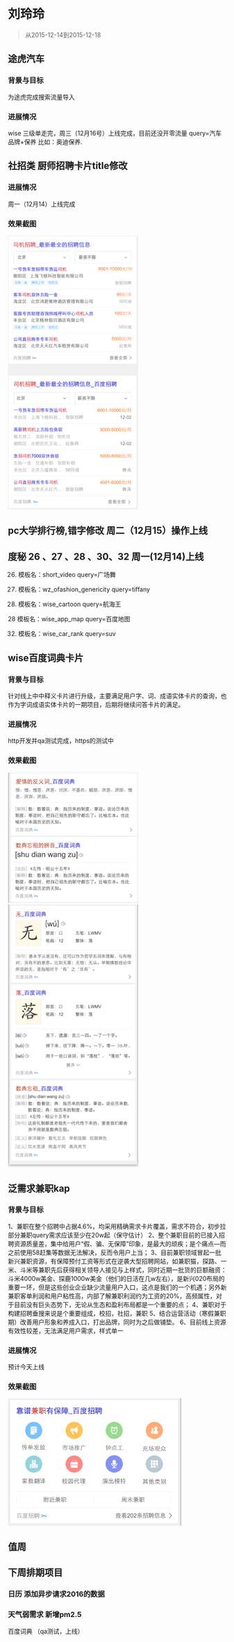 # 刘玲玲

> 从2015-12-14到2015-12-18

## 途虎汽车

### 背景与目标

为途虎完成搜索流量导入

### 进展情况

wise 三级单走完，周三（12月16号）上线完成，目前还没开零流量
query=汽车品牌+保养 比如：奥迪保养.

## 社招类 厨师招聘卡片title修改 

### 进展情况

周一（12月14）上线完成

### 效果截图

<img width="300" src="img/v_liulingling/shezhao.png">

## pc大学排行榜,错字修改 周二（12月15）操作上线

## 度秘 26 、27 、28 、30、32 周一(12月14)上线

26. 模板名：short_video query=广场舞 

27. 模板名：wz_ofashion_genericity query=tiffany

30. 模板名：wise_cartoon query=航海王 

28 模板名：wise_app_map query=百度地图

32. 模板名：wise_car_rank  query=suv 

## wise百度词典卡片

### 背景与目标

针对线上中中释义卡片进行升级，主要满足用户字、词、成语实体卡片的查询，也作为字词成语实体卡片的一期项目，后期将继续问答卡片的满足。

### 进展情况

http开发并qa测试完成，https的测试中

### 效果截图

<img width="300" src="img/v_liulingling/wenda.png">
<img width="300" src="img/v_liulingling/word.png">

## 泛需求兼职kap

### 背景与目标

1、兼职在整个招聘中占据4.6%，均采用精确需求卡片覆盖，需求不符合，初步拉部分兼职query需求应该至少在20w起（保守估计）
2、整个兼职目前的已接入招聘资源质量差，集中给用户“假、骗、无保障”印象，是最大的顽疾；是个痛点—而之前使用58赶集等数据无法解决，反而令用户上当；
3、目前兼职领域冒起一批新兴兼职资源，有保障预付工资等形式在逆袭大型招聘网站，如兼职猫，探路、一米、斗米等兼职先后获得相关领导人接见与上样式，同时近期一批货的巨额融资：斗米4000w美金、探鹿1000w美金（他们的日活在几w左右），是新兴020布局的重要一环，但是这些创业企业缺少流量用户入口，这点是我们的一个机遇；另外新兼职客单利润和用户粘性高，内部了解兼职利润约为工资的20%，高频属性，对于目前没有巨头态势下，无论从生态和盈利布局都是一个重要的点；
4、兼职对于构建招聘垂搜来说是个重要组成，校招，社招，兼职
5、结合运营活动（寒假兼职期）改善用户形象和养成入口，打出品牌，同时为之后做铺垫。
6、目前线上资源有效性较差，无法满足用户需求，样式单一

### 进展情况

预计今天上线

### 效果截图

<img width="400" src="img/v_liulingling/jianzhi.png">

## 值周

## 下周排期项目

### 日历 添加异步请求2016的数据

### 天气弱需求 新增pm2.5  

百度词典 （qa测试，上线）







